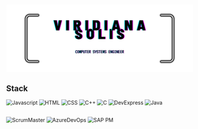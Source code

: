 ![Banner2](https://github.com/DianaSOLher/DianaSOLher/blob/2a8dd243f349821aeccd1cd69b2658ecc2d0022c/%26brie.png)

## Stack 

![Javascript](https://img.shields.io/badge/JavaScript-FFD700?style=for-the-badge) ![HTML](https://img.shields.io/badge/HTML-FF4500?style=for-the-badge) ![CSS](https://img.shields.io/badge/CSS-0000FF?style=for-the-badge) ![C++](https://img.shields.io/badge/C%2B%2B-6495ED?style=for-the-badge) ![C](https://img.shields.io/badge/C-000080?style=for-the-badge) ![DevExpress](https://img.shields.io/badge/DevExpress-FF8C00?style=for-the-badge) ![Java](https://img.shields.io/badge/Java_21-191970?style=for-the-badge) 
<!--
Springboot
Angular 
React
Fusion360
-->




## 
![ScrumMaster](https://img.shields.io/badge/Scrum%20Master-8B008B?style=for-the-badge) ![AzureDevOps](https://img.shields.io/badge/Azure_DevOps-483D8B?style=for-the-badge) ![SAP PM](https://img.shields.io/badge/SAP_PM-808000?style=for-the-badge)


<!--
**DianaSOLher/DianaSOLher** is a ✨ _special_ ✨ repository because its `README.md` (this file) appears on your GitHub profile.

Here are some ideas to get you started:

- 🔭 I’m currently working on ...
- 🌱 I’m currently learning ...
- 👯 I’m looking to collaborate on ...
- 🤔 I’m looking for help with ...
- 💬 Ask me about ...
- 📫 How to reach me: ...
- 😄 Pronouns: ...
- ⚡ Fun fact: ...
-->

